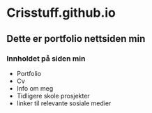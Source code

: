 # Crisstuff.github.io
## Dette er portfolio nettsiden min

### Innholdet på siden min
* Portfolio
* Cv
* Info om meg
* Tidligere skole prosjekter
* linker til relevante sosiale medier
